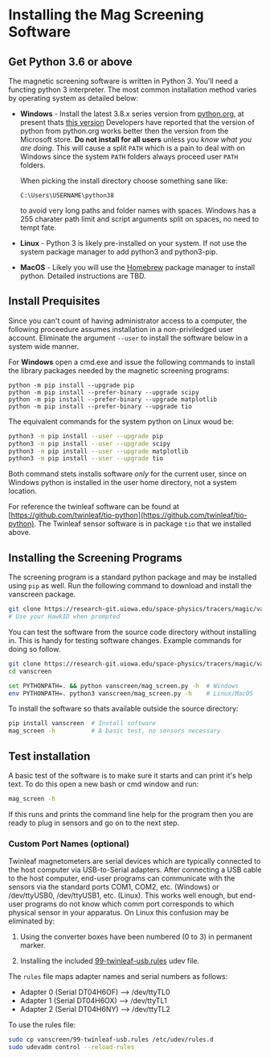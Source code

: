 # Installing the Mag Screening Software

## Get Python 3.6 or above

The magnetic screening software is written in Python 3.  You'll need a functing python 3 interpreter.  The most common installation method varies by operating system as detailed below:

* **Windows** - Install the latest 3.8.x series version from [python.org](https://python.org),
  at present thats [this version](https://www.python.org/ftp/python/3.8.10/python-3.8.10-amd64.exe)
  Developers have reported that the version of python from python.org works better then
  the version from the Microsoft store.  **Do not install for all users** unless
  you *know what you are doing*.  This will cause a split `PATH` which is a pain to deal
  with on Windows since the system `PATH` folders always proceed user `PATH` folders.

  When picking the install directory choose something sane like:
  ```batch
  C:\Users\USERNAME\python38
  ```
  to avoid very long paths and folder names with spaces.  Windows has a 255 charater path
  limit and script arguments split on spaces, no need to tempt fate.

* **Linux** - Python 3 is likely pre-installed on your system.  If not use the system package
  manager to add python3 and python3-pip.

* **MacOS** - Likely you will use the [Homebrew](https://brew.sh/) package manager to
  install python.  Detailed instructions are TBD.

## Install Prequisites

Since you can't count of having administrator access to a computer, the following
proceedure assumes installation in a non-priviledged user account.  Eliminate the
argument `--user` to install the software below in a system wide manner.

For **Windows** open a cmd.exe and issue the following commands to install
the library packages needed by the magnetic screening programs:
```batch
python -m pip install --upgrade pip
python -m pip install --prefer-binary --upgrade scipy
python -m pip install --prefer-binary --upgrade matplotlib
python -m pip install --prefer-binary --upgrade tio
```

The equivalent commands for the system python on Linux woud be:
```bash
python3 -m pip install --user --upgrade pip
python3 -m pip install --user --upgrade scipy
python3 -m pip install --user --upgrade matplotlib
python3 -m pip install --user --upgrade tio
```
Both command stets installs software *only* for the current user, since on  
Windows python is installed in the user home directory, not a system location.

For reference the twinleaf software can be found at [https://github.com/twinleaf/tio-python](https://github.com/twinleaf/tio-python). The Twinleaf sensor software is in package `tio` 
that we installed above.

## Installing the Screening Programs

The screening program is a standard python package and may be installed using
`pip` as well.  Run the following command to download and install the vanscreen
package.
```bash
git clone https://research-git.uiowa.edu/space-physics/tracers/magic/vanscreen  # Get software
# Use your HawkID when prompted
```
You can test the software from the source code directory without installing in.
This is handy for testing software changes. Example commands for doing so follow.
```bash
git clone https://research-git.uiowa.edu/space-physics/tracers/magic/vanscreen   # Get software
cd vanscreen                                                           # Go to source directory

set PYTHONPATH=. && python vanscreen/mag_screen.py -h  # Windows
env PYTHONPATH=. python3 vanscreen/mag_screen.py -h    # Linux/MacOS
```

To install the software so thats available outside the source directory:
```bash
pip install vanscreen  # Install software
mag_screen -h          # A basic test, no sensors necessary
```


## Test installation

A basic test of the software is to make sure it starts and can print it's help text.
To do this open a new bash or cmd window and run:
```bash
mag_screen -h
```
If this runs and prints the command line help for the program then you are ready to
plug in sensors and go on to the next step.


### Custom Port Names (optional)

Twinleaf magnetometers are serial devices which are typically connected to the 
host computer via USB-to-Serial adapters.  After connecting a USB cable to the
host computer, end-user programs can communicate with the sensors via the standard
ports COM1, COM2, etc. (Windows) or /dev/ttyUSB0, /dev/ttyUSB1, etc. (Linux).  This
works well enough, but end-user programs do not know which comm port corresponds to
which physical sensor in your apparatus.  On Linux this confusion may be eliminated
by:

1. Using the converter boxes have been numbered (0 to 3) in permanent marker.

2. Installing the included [99-twinleaf-usb.rules](etc/99-twinleaf-usb.rules) udev file.

The `rules` file maps adapter names and serial numbers as follows:

   * Adapter 0 (Serial DT04H6OF) --> /dev/ttyTL0
   * Adapter 1 (Serial DT04H6OX) --> /dev/ttyTL1
   * Adapter 2 (Serial DT04H6NY) --> /dev/ttyTL2

To use the rules file:

```bash
sudo cp vanscreen/99-twinleaf-usb.rules /etc/udev/rules.d
sudo udevadm control --reload-rules
```


